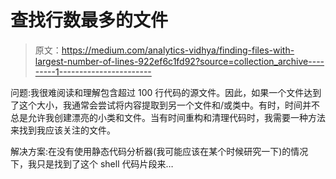 # 查找行数最多的文件

> 原文：<https://medium.com/analytics-vidhya/finding-files-with-largest-number-of-lines-922ef6c1fd92?source=collection_archive---------1----------------------->

问题:我很难阅读和理解包含超过 100 行代码的源文件。因此，如果一个文件达到了这个大小，我通常会尝试将内容提取到另一个文件和/或类中。有时，时间并不总是允许我创建漂亮的小类和文件。当有时间重构和清理代码时，我需要一种方法来找到我应该关注的文件。

解决方案:在没有使用静态代码分析器(我可能应该在某个时候研究一下)的情况下，我只是找到了这个 shell 代码片段来…